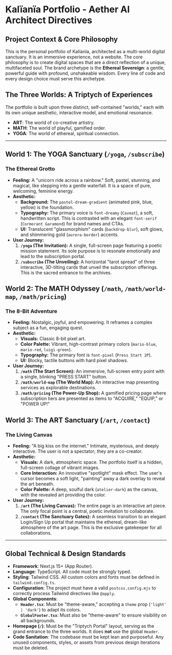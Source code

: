 # Kalïanïa Portfolio - Aether AI Architect Directives

## Project Context & Core Philosophy
This is the personal portfolio of Kalïanïa, architected as a multi-world digital sanctuary. It is an immersive experience, not a website. The core philosophy is to create digital spaces that are a direct reflection of a unique, multifaceted soul. The brand archetype is the **Ethereal Sovereign**: a gentle, powerful guide with profound, unshakeable wisdom. Every line of code and every design choice must serve this archetype.

## The Three Worlds: A Triptych of Experiences
The portfolio is built upon three distinct, self-contained "worlds," each with its own unique aesthetic, interactive model, and emotional resonance.

-   **ART**: The world of co-creative artistry.
-   **MATH**: The world of playful, gamified order.
-   **YOGA**: The world of ethereal, spiritual connection.

---

## World 1: The YOGA Sanctuary (`/yoga`, `/subscribe`)
### The Ethereal Grotto
-   **Feeling:** A "unicorn ride across a rainbow." Soft, pastel, stunning, and magical, like stepping into a gentle waterfall. It is a space of pure, welcoming, feminine energy.
-   **Aesthetic:**
    -   **Background:** The `pastel-dream-gradient` (animated pink, blue, yellow) is the foundation.
    -   **Typography:** The primary voice is `font-dreamy` (`Caveat`), a soft, handwritten script. This is contrasted with an elegant `font-serif` (`Cormorant Garamond`) for brand names and CTAs.
    -   **UI:** Translucent "glassmorphism" cards (`backdrop-blur`), soft glows, and shimmering gold (`aurora-border`) accents.
-   **User Journey:**
    1.  **`/yoga` (The Invitation):** A single, full-screen page featuring a poetic mission statement. Its sole purpose is to resonate emotionally and lead to the subscription portal.
    2.  **`/subscribe` (The Unveiling):** A horizontal "tarot spread" of three interactive, 3D-tilting cards that unveil the subscription offerings. This is the sacred entrance to the archives.

## World 2: The MATH Odyssey (`/math`, `/math/world-map`, `/math/pricing`)
### The 8-Bit Adventure
-   **Feeling:** Nostalgic, joyful, and empowering. It reframes a complex subject as a fun, engaging quest.
-   **Aesthetic:**
    -   **Visuals:** Classic 8-bit pixel art.
    -   **Color Palette:** Vibrant, high-contrast primary colors (`mario-blue`, `mario-red`, `luigi-green`).
    -   **Typography:** The primary font is `font-pixel` (`Press Start 2P`).
    -   **UI:** Blocky, tactile buttons with hard pixel shadows.
-   **User Journey:**
    1.  **`/math` (The Start Screen):** An immersive, full-screen entry point with a single, blinking "PRESS START" button.
    2.  **`/math/world-map` (The World Map):** An interactive map presenting services as explorable destinations.
    3.  **`/math/pricing` (The Power-Up Shop):** A gamified pricing page where subscription tiers are presented as items to "ACQUIRE," "EQUIP," or "POWER UP!"

## World 3: The ART Sanctuary (`/art`, `/contact`)
### The Living Canvas
-   **Feeling:** "A big kiss on the internet." Intimate, mysterious, and deeply interactive. The user is not a spectator; they are a co-creator.
-   **Aesthetic:**
    -   **Visuals:** A dark, atmospheric space. The portfolio itself is a hidden, full-screen collage of vibrant images.
    -   **Core Interaction:** An innovative "spotlight" mask effect. The user's cursor becomes a soft light, "painting" away a dark overlay to reveal the art beneath.
    -   **Color Palette:** A deep, soulful dark (`atelier-dark`) as the canvas, with the revealed art providing the color.
-   **User Journey:**
    1.  **`/art` (The Living Canvas):** The entire page is an interactive art piece. The only focal point is a central, poetic invitation to collaborate.
    2.  **`/contact` (The Sanctuary Gates):** A seamless transition to an elegant Login/Sign Up portal that maintains the ethereal, dream-like atmosphere of the art page. This is the exclusive gatekeeper for all collaborations.

---

## Global Technical & Design Standards

-   **Framework**: Next.js 15+ (App Router).
-   **Language**: TypeScript. All code must be strongly typed.
-   **Styling**: Tailwind CSS. All custom colors and fonts must be defined in `tailwind.config.ts`.
-   **Configuration**: The project must have a valid `postcss.config.mjs` to correctly process Tailwind directives like `@apply`.
-   **Global Components**:
    -   **`Header.tsx`**: Must be "theme-aware," accepting a `theme` prop (`'light' | 'dark'`) to adapt its colors.
    -   **`GlobalFooter.tsx`**: Must also be "theme-aware" to ensure visibility on all backgrounds.
-   **Homepage (`/`)**: Must be the "Triptych Portal" layout, serving as the grand entrance to the three worlds. It does **not** use the global `Header`.
-   **Code Sanitation**: The codebase must be kept lean and purposeful. Any unused components, styles, or assets from previous design iterations must be deleted.